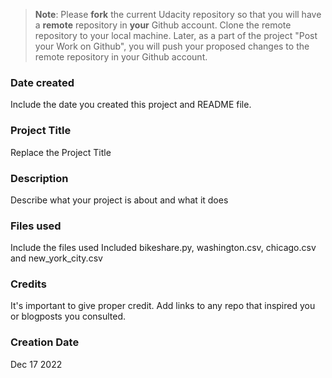 >**Note**: Please **fork** the current Udacity repository so that you will have a **remote** repository in **your** Github account. Clone the remote repository to your local machine. Later, as a part of the project "Post your Work on Github", you will push your proposed changes to the remote repository in your Github account.

### Date created
Include the date you created this project and README file.

### Project Title
Replace the Project Title

### Description
Describe what your project is about and what it does

### Files used
Include the files used
Included bikeshare.py, washington.csv, chicago.csv and new_york_city.csv
### Credits
It's important to give proper credit. Add links to any repo that inspired you or blogposts you consulted.

### Creation Date
Dec 17 2022
